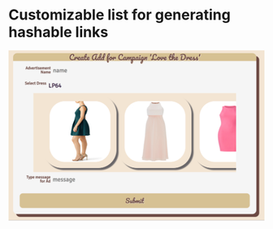 # Customizable list for generating hashable links

![Alt/text](./rent_the_runway_campaign.png?raw=true "Optional Title")